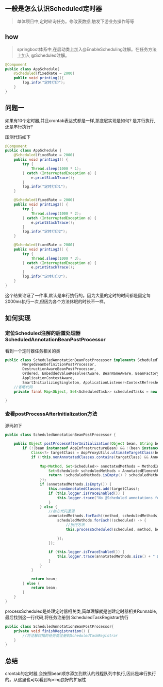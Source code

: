 ## 一般是怎么认识Scheduled定时器
> 单体项目中,定时轮询任务。修改表数据,触发下游业务操作等等

## how
> springboot体系中,在启动类上加入@EnableScheduling注解。在任务方法上加入 @Scheduled注解。

```java
@Component
public class AppSchedule{
    @Scheduled(fixedRate = 2000)
    public void printLog(){
        log.info("定时打印");
    }
}
```

## 问题一
如果有10个定时器,并且crontab表达式都是一样,那底层实现是如何? 是并行执行,还是串行执行?

压测代码如下
```java
@Component
public class AppSchedule {
    @Scheduled(fixedRate = 2000)
    public void printLog1() {
        try {
            Thread.sleep(1000 * 1);
        } catch (InterruptedException e) {
            e.printStackTrace();
        }
        log.info("定时打印1");
    }

    @Scheduled(fixedRate = 2000)
    public void printLog2() {
        try {
            Thread.sleep(1000 * 2);
        } catch (InterruptedException e) {
            e.printStackTrace();
        }
        log.info("定时打印2");
    }

    @Scheduled(fixedRate = 2000)
    public void printLog3() {
        try {
            Thread.sleep(1000 * 3);
        } catch (InterruptedException e) {
            e.printStackTrace();
        }
        log.info("定时打印3");
    }
}
```

这个结果论证了一件事,默认是串行执行的。因为大量的定时的时间都是固定每2000ms执行一次,但因为各个方法休眠的时长不一样。

## 如何实现
### 定位Scheduled注解的后置处理器ScheduledAnnotationBeanPostProcessor
看到一个定时器任务相关的类
```java
public class ScheduledAnnotationBeanPostProcessor implements ScheduledTaskHolder, 
        MergedBeanDefinitionPostProcessor, 
        DestructionAwareBeanPostProcessor, 
        Ordered, EmbeddedValueResolverAware, BeanNameAware, BeanFactoryAware, 
        ApplicationContextAware, 
        SmartInitializingSingleton, ApplicationListener<ContextRefreshedEvent>, DisposableBean {
    //省略代码
    private final Map<Object, Set<ScheduledTask>> scheduledTasks = new IdentityHashMap<>(16);
    
}
```
### 查看postProcessAfterInitialization方法
源码如下
```java
public class ScheduledAnnotationBeanPostProcessor {
    
    public Object postProcessAfterInitialization(Object bean, String beanName) {
        if (!(bean instanceof AopInfrastructureBean) && !(bean instanceof TaskScheduler) && !(bean instanceof ScheduledExecutorService)) {
            Class<?> targetClass = AopProxyUtils.ultimateTargetClass(bean);
            if (!this.nonAnnotatedClasses.contains(targetClass) && AnnotationUtils.isCandidateClass(targetClass, Arrays.asList(Scheduled.class, Schedules.class))) {
                
                Map<Method, Set<Scheduled>> annotatedMethods = MethodIntrospector.selectMethods(targetClass, (method) -> {
                    Set<Scheduled> scheduledMethods = AnnotatedElementUtils.getMergedRepeatableAnnotations(method, Scheduled.class, Schedules.class);
                    return !scheduledMethods.isEmpty() ? scheduledMethods : null;
                });
                if (annotatedMethods.isEmpty()) {
                    this.nonAnnotatedClasses.add(targetClass);
                    if (this.logger.isTraceEnabled()) {
                        this.logger.trace("No @Scheduled annotations found on bean class: " + targetClass);
                    }
                } else {
                    //核心代码逻辑
                    annotatedMethods.forEach((method, scheduledMethods) -> {
                        scheduledMethods.forEach((scheduled) -> {
                            //执行方法    
                            this.processScheduled(scheduled, method, bean);
                        
                        });
                    });
                    
                    if (this.logger.isTraceEnabled()) {
                        this.logger.trace(annotatedMethods.size() + " @Scheduled methods processed on bean '" + beanName + "': " + annotatedMethods);
                    }
                }
            }

            return bean;
        } else {
            return bean;
        }
    }
}
```
processScheduled是处理定时器相关类,简单理解就是创建定时器相关Runnable,最后找到这一行代码,将任务注册到 ScheduledTaskRegistrar执行
```java
public class ScheduledAnnotationBeanPostProcessor{
    private void finishRegistration() {
        //将注解扫描的任务类注册到ScheduledTaskRegistrar
    }
}
```
## 总结
crontab的定时器,会按照bean顺序添加到默认的线程队列中执行,因此是串行执行的。从这里也可以看到Spring良好的扩展性








